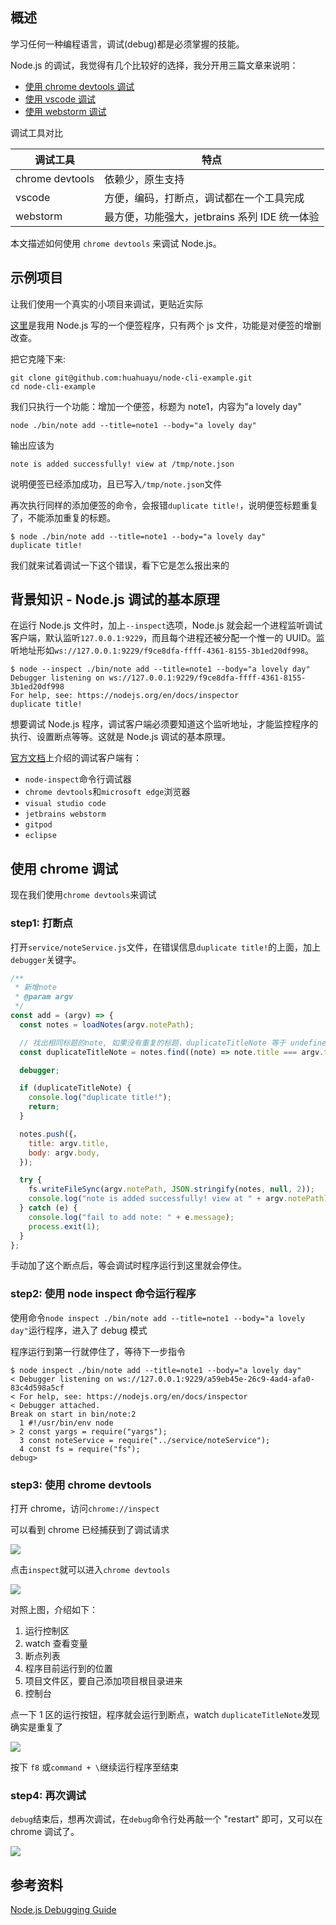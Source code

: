 [//title]: (Node.js调试指南-chrome-devtools)
[//englishtitle]: (nodejs-debug-guide-chrome-devtools)
[//category]: (node,javascript,chrome)
[//tags]: (nodejs,javascript,debug,调试,chrome,devtools,vscode,webstorm)
[//createtime]: (20200514)
[//updatetime]: (20200514)

## 概述

学习任何一种编程语言，调试(debug)都是必须掌握的技能。

Node.js 的调试，我觉得有几个比较好的选择，我分开用三篇文章来说明：

- [使用 chrome devtools 调试](https://liushiming.cn/article/nodejs-debug-guide-chrome-devtools/)
- [使用 vscode 调试](https://liushiming.cn/article/nodejs-debug-guide-vscode/)
- [使用 webstorm 调试](https://liushiming.cn/article/nodejs-debug-guide-webstorm/)

调试工具对比

| 调试工具        | 特点                                          |
| --------------- | --------------------------------------------- |
| chrome devtools | 依赖少，原生支持                              |
| vscode          | 方便，编码，打断点，调试都在一个工具完成      |
| webstorm        | 最方便，功能强大，jetbrains 系列 IDE 统一体验 |

本文描述如何使用 `chrome devtools` 来调试 Node.js。

## 示例项目

让我们使用一个真实的小项目来调试，更贴近实际

[这里](https://github.com/huahuayu/node-cli-example)是我用 Node.js 写的一个便签程序，只有两个 js 文件，功能是对便签的增删改查。

把它克隆下来:

```text
git clone git@github.com:huahuayu/node-cli-example.git
cd node-cli-example
```

我们只执行一个功能：增加一个便签，标题为 note1，内容为"a lovely day"

```text
node ./bin/note add --title=note1 --body="a lovely day"
```

输出应该为

```text
note is added successfully! view at /tmp/note.json
```

说明便签已经添加成功，且已写入`/tmp/note.json`文件

再次执行同样的添加便签的命令，会报错`duplicate title!`，说明便签标题重复了，不能添加重复的标题。

```text
$ node ./bin/note add --title=note1 --body="a lovely day"
duplicate title!
```

我们就来试着调试一下这个错误，看下它是怎么报出来的

## 背景知识 - Node.js 调试的基本原理

在运行 Node.js 文件时，加上`--inspect`选项，Node.js 就会起一个进程监听调试客户端，默认监听`127.0.0.1:9229`，而且每个进程还被分配一个惟一的 UUID。监听地址形如`ws://127.0.0.1:9229/f9ce8dfa-ffff-4361-8155-3b1ed20df998`。

```text
$ node --inspect ./bin/note add --title=note1 --body="a lovely day"
Debugger listening on ws://127.0.0.1:9229/f9ce8dfa-ffff-4361-8155-3b1ed20df998
For help, see: https://nodejs.org/en/docs/inspector
duplicate title!
```

想要调试 Node.js 程序，调试客户端必须要知道这个监听地址，才能监控程序的执行、设置断点等等。这就是 Node.js 调试的基本原理。

[官方文档](https://nodejs.org/en/docs/guides/debugging-getting-started/#inspector-clients)上介绍的调试客户端有：

- `node-inspect`命令行调试器
- `chrome devtools`和`microsoft edge`浏览器
- `visual studio code`
- `jetbrains webstorm`
- `gitpod`
- `eclipse`

## 使用 chrome 调试

现在我们使用`chrome devtools`来调试

### step1: 打断点

打开`service/noteService.js`文件，在错误信息`duplicate title!`的上面，加上`debugger`关键字。

```js
/**
 * 新增note
 * @param argv
 */
const add = (argv) => {
  const notes = loadNotes(argv.notePath);

  // 找出相同标题的note, 如果没有重复的标题，duplicateTitleNote 等于 undefined
  const duplicateTitleNote = notes.find((note) => note.title === argv.title);

  debugger;

  if (duplicateTitleNote) {
    console.log("duplicate title!");
    return;
  }

  notes.push({，
    title: argv.title,
    body: argv.body,
  });

  try {
    fs.writeFileSync(argv.notePath, JSON.stringify(notes, null, 2));
    console.log("note is added successfully! view at " + argv.notePath);
  } catch (e) {
    console.log("fail to add note: " + e.message);
    process.exit(1);
  }
};
```

手动加了这个断点后，等会调试时程序运行到这里就会停住。

### step2: 使用 node inspect 命令运行程序

使用命令`node inspect ./bin/note add --title=note1 --body="a lovely day"`运行程序，进入了 debug 模式

程序运行到第一行就停住了，等待下一步指令

```text
$ node inspect ./bin/note add --title=note1 --body="a lovely day"
< Debugger listening on ws://127.0.0.1:9229/a59eb45e-26c9-4ad4-afa0-83c4d598a5cf
< For help, see: https://nodejs.org/en/docs/inspector
< Debugger attached.
Break on start in bin/note:2
  1 #!/usr/bin/env node
> 2 const yargs = require("yargs");
  3 const noteService = require("../service/noteService");
  4 const fs = require("fs");
debug>
```

### step3: 使用 chrome devtools

打开 chrome，访问`chrome://inspect`

可以看到 chrome 已经捕获到了调试请求

![](https://cdn.liushiming.cn/img/20200514211537.png)

点击`inspect`就可以进入`chrome devtools`

![](https://cdn.liushiming.cn/img/20200514211930.png)

对照上图，介绍如下：

1. 运行控制区
1. watch 查看变量
1. 断点列表
1. 程序目前运行到的位置
1. 项目文件区，要自己添加项目根目录进来
1. 控制台

点一下 1 区的运行按钮，程序就会运行到断点，watch `duplicateTitleNote`发现确实是重复了

![](https://cdn.liushiming.cn/img/20200514212623.png)

按下 `f8` 或`command + \`继续运行程序至结束

### step4: 再次调试

`debug`结束后，想再次调试，在`debug`命令行处再敲一个 "restart" 即可，又可以在 chrome 调试了。

![](https://cdn.liushiming.cn/img/20200514213330.png)

## 参考资料

[Node.js Debugging Guide](https://nodejs.org/en/docs/guides/debugging-getting-started/)
